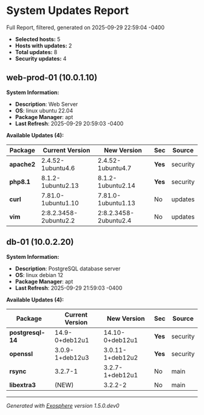 # System Updates Report

Full Report, filtered, generated on 2025-09-29 22:59:04 -0400

- **Selected hosts:** 5
- **Hosts with updates:** 2
- **Total updates:** 8
- **Security updates:** 4

## web-prod-01 (10.0.1.10)

**System Information:**

- **Description**: Web Server
- **OS**: linux ubuntu 22.04
- **Package Manager**: apt
- **Last Refresh**: 2025-09-29 20:59:03 -0400

**Available Updates (4):**

| Package | Current Version | New Version | Sec | Source |
|---------|-----------------|-------------|-----|--------|
| **apache2** | 2.4.52-1ubuntu4.6 | 2.4.52-1ubuntu4.7 | **Yes** | security |
| **php8.1** | 8.1.2-1ubuntu2.13 | 8.1.2-1ubuntu2.14 | **Yes** | security |
| **curl** | 7.81.0-1ubuntu1.10 | 7.81.0-1ubuntu1.13 | No | updates |
| **vim** | 2:8.2.3458-2ubuntu2.2 | 2:8.2.3458-2ubuntu2.4 | No | updates |

## db-01 (10.0.2.20)

**System Information:**

- **Description**: PostgreSQL database server
- **OS**: linux debian 12
- **Package Manager**: apt
- **Last Refresh**: 2025-09-29 21:59:03 -0400

**Available Updates (4):**

| Package | Current Version | New Version | Sec | Source |
|---------|-----------------|-------------|-----|--------|
| **postgresql-14** | 14.9-0+deb12u1 | 14.10-0+deb12u1 | **Yes** | security |
| **openssl** | 3.0.9-1+deb12u3 | 3.0.11-1+deb12u2 | **Yes** | security |
| **rsync** | 3.2.7-1 | 3.2.7-1+deb12u1 | No | main |
| **libextra3** | (NEW) | 3.2.2-2 | No | main |

---

*Generated with [Exosphere](https://github.com/mrdaemon/exosphere) version 1.5.0.dev0*
